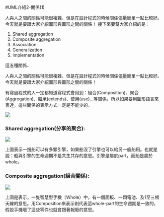 #UML介紹2-關係(1)

人與人之間的關係可能很複雜，但是在設計程式的時候關係儘量簡單一點比較好。今天就是要跟大家介紹圖形與圖形之間的關係！
接下來要幫大家介紹的是：
  
1. Shared aggregation
2. Composite aggregation
3. Association
4. Generalization
5. Implementation
  
這五種關係..
  
人與人之間的關係可能很複雜，但是在設計程式的時候關係儘量簡單一點比較好。今天就是要跟大家介紹圖形與圖形之間的關係！
  
有寫過程式的人一定都知道寫程式會用到：組合(Composition)、聚合(Aggregation)、繼承(extends)、使用(use)…等關係。所以如果要用圖形語言來表達，這些關係的表示方式一定是不能少的。
  
![][Relation]
  
### Shared aggregation(分享的聚合):
  
![][SharedAggregation]
  
上圖表示一搜船可以有多顆引擎，如果船沒了引擎也可以給另一艘船用。也就是說：船與引擎的生命週期不是共生共存的意思。引擎是屬於part，而船是屬於whole。
  
### Composite aggregation(組合關係):
  
![][CompositeAggregation]
  
上圖是表示，一隻智慧型手機（Whole）中，有一個面板、一顆電池、及1至三根天線的意思。用Composition來表示則代表這whole-part的生命週期是一致的，假設手機壞了這些零件也就會跟著報廢的意思。
  

[Relation]: <https://www.dropbox.com/s/m8lmfhz1ajcsbxd/Day17-UML_relation.png?dl=1>
[SharedAggregation]: <https://www.dropbox.com/s/3ovf1s72om7zsrr/Day17-UML_shared_aggregation.png?dl=1>
[CompositeAggregation]: <https://www.dropbox.com/s/hoszbwvcazf4rxy/Day17-UML_composite_aggregation.png?dl=1>